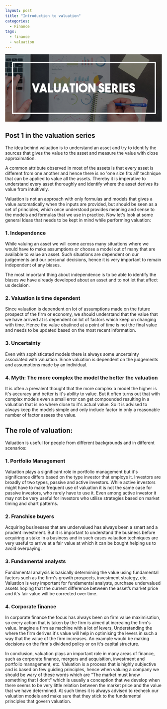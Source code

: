 ```yaml
---
layout: post
title: "Introduction to valuation"
categories:
  - Finance
tags:
  - finance
  - valuation
---
```


![placeholder](/assets/Post-cover.jpg "Large example image")

## Post 1 in the valuation series 

The idea behind valuation is to understand an asset and try to identify the sources that gives the value to the asset and measure the value with close approximation.

A common attribute observed in most of the assets is that every asset is different from
one another and hence there is no 'one size fits all' technique that can be applied to value all the assets. Thereby it is imperative to understand every asset thoroughly and identify where the asset derives its value from intuitively.

Valuation is not an approach with only formulas and models that gives
a value automatically when the inputs are provided, but should be seen as a set of principles, which once understood provides meaning and sense to the models and formulas that we use in practice. Now let's look at some general Ideas that needs to be kept in mind while performing valuation:

### 1. Independence
While valuing an asset we will come across many situations where we would have to make assumptions or choose a model out of many that are available to value an asset. Such situations are dependent on our judgements and our personal decisions, hence it is very important to remain independent of any biases.

The most important thing about independence is to be able to identify the biases we have already developed about an asset and to not let that affect us decision.

### 2. Valuation is time dependent
Since valuation is dependent on lot of assumptions made on the future
prospect of the firm or economy, we should understand that the value that we have arrived at is dependent on lot of factors which keep on changing with time. Hence the value obatined at a point of time is not the final value and needs to be updated based on the most recent information. 

### 3. Uncertainty
Even with sophisticated models there is always some uncertainty associated with valuation. Since valuation is dependent on the judgements and assumptions made by an individual.

### 4. Myth: The more complex the model the better the valuation
It is often a prevalent thought that the more complex a model the higher is it's accuracy and better is it's ability to value. But it often turns out that with complex models even a small error can get compounded resulting in a valuation that is no where close to it's actual value.
So it is advised to always keep the models simple and only include factor in only a reasonable number of factor assess the value. 


## The role of valuation:
Valuation is useful for people from different backgrounds and in different scenarios:

### 1. Portfolio Management
Valuation plays a significant role in portfolio management but it's significance differs based on the type investor that employs it. Investors are broadly of two types, passive and active investors. While active investors might have to make frequent use of valuation it is not the same case for passive investors, who rarely have to use it. Even among active investor it may not be very useful for investors who utilise strategies based on market timing and chart patterns.

### 2. Franchise buyers
Acquiring businesses that are undervalued has always been a smart and a prudent investment.
But it is important to understand the business before acquiring a stake in a business and in such cases valuation techniques are very useful to arrive at a fair value at which it can be bought helping us to avoid overpaying.

### 3. Fundamental analysts
Fundamental analysis is basically determining the value using fundamental factors such as the firm's growth prospects, investment strategy, etc. Valuation is very important for fundamental analysts, purchase undervalued assets hoping that the current difference between the asset’s market price and it's fair value will be corrected over time.

### 4. Corporate finance
In corporate finance the focus has always been on firm value maximisation, so every action that is taken by the firm is aimed at increaing the firm's value. Imagine a firm as machine with a lot of levers, Understanding the where the firm derives it's value will help in optimising the levers in such a way that the value of the firm increases. An example would be making decisions on the firm's dividend policy or on it's capital structure.
 
In conclusion, valuation plays an important role in many areas of finance, such as corporate finance, mergers and acquisition, investment and portfolio management, etc. 
Valuation is a process that is highly subjective and is based on few guiding principles, hence when valuing a company we should be wary of these words which are “The market must know something that I don’t" which is usually a conception that we develop when there seems to be  very little relation between the market price and the value that we have determined. At such times it is always advised to recheck our valuation models and make sure that they stick to the fundamental principles that govern valuation. 